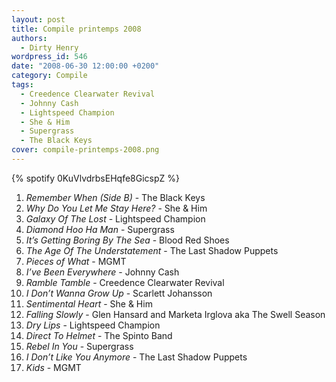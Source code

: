 ```yaml
---
layout: post
title: Compile printemps 2008
authors:
  - Dirty Henry
wordpress_id: 546
date: "2008-06-30 12:00:00 +0200"
category: Compile
tags:
  - Creedence Clearwater Revival
  - Johnny Cash
  - Lightspeed Champion
  - She & Him
  - Supergrass
  - The Black Keys
cover: compile-printemps-2008.png
---
```


{% spotify 0KuVlvdrbsEHqfe8GicspZ %}

1. _Remember When (Side B)_ - The Black Keys
1. _Why Do You Let Me Stay Here?_ - She & Him
1. _Galaxy Of The Lost_ - Lightspeed Champion
1. _Diamond Hoo Ha Man_ - Supergrass
1. _It’s Getting Boring By The Sea_ - Blood Red Shoes
1. _The Age Of The Understatement_ - The Last Shadow Puppets
1. _Pieces of What_ - MGMT
1. _I’ve Been Everywhere_ - Johnny Cash
1. _Ramble Tamble_ - Creedence Clearwater Revival
1. _I Don’t Wanna Grow Up_ - Scarlett Johansson
1. _Sentimental Heart_ - She & Him
1. _Falling Slowly_ - Glen Hansard and Marketa Irglova aka The Swell Season
1. _Dry Lips_ - Lightspeed Champion
1. _Direct To Helmet_ - The Spinto Band
1. _Rebel In You_ - Supergrass
1. _I Don’t Like You Anymore_ - The Last Shadow Puppets
1. _Kids_ - MGMT
